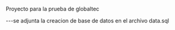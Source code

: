 Proyecto para la prueba de globaltec

---se adjunta la creacion de base de datos en el archivo data.sql
